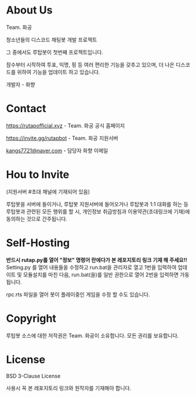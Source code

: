 # About Us

Team. 화공

청소년들의 디스코드 채팅봇 개발 프로젝트

그 중에서도 루탑봇이 첫번째 프로젝트입니다.

잠수부터 시작하여 투표, 익명, 핑 등 여러 편리한 기능을 갖추고 있으며, 더 나은 디스코드를 위하여 기능을 업데이트 하고 있습니다.

개발자 - 화향

# Contact

https://rutapofficial.xyz - Team. 화공 공식 홈페이지

https://invite.gg/rutapbot - Team. 화공 지원서버

kangs7721@naver.com - 담당자 화향 이메일

# Hou to Invite

(지원서버 #초대 채널에 기재되어 있음)

루탑봇을 서버에 들이거나, 루탑봇 지원서버에 들어오거나 루탑봇과 1:1 대화를 하는 등 루탑봇과 관련된 모든 행위를 할 시, 개인정보 취급방침과 이용약관(초대링크에 기재)에 동의하는 것으로 간주됩니다.

# Self-Hosting

**__반드시 rutap.py를 열어 "정보" 명령어 란에다가 본 레포지토리 링크 기재 해 주세요!!__**
Setting.py 를 열어 내용들을 수정하고 run.bat을 관리자로 열고 1번을 입력하여 업데이트 및 모듈설치를 마친 다음, run.bat(을)를 일반 권한으로 열어 2번을 입력하면 가동됩니다.

rpc.rts 파일을 열어 봇이 플레이중인 게임을 수정 할 수도 있습니다.

# Copyright

루탑봇 소스에 대한 저작권은 Team. 화공이 소유합니다. 모든 권리를 보유합니다.

# License

BSD 3-Clause License

사용시 꼭 본 레포지토리 링크와 원작자를 기재해야 합니다.
